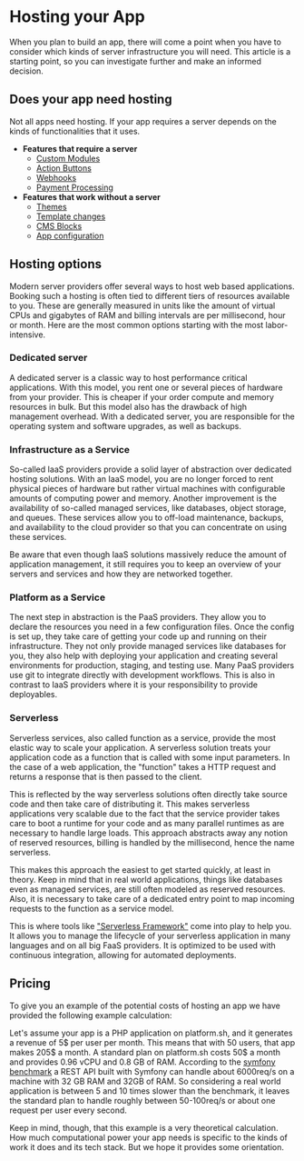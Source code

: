 # Hosting your App

When you plan to build an app, there will come a point when you have to consider which kinds of server infrastructure you will need. This article is a starting point, so you can investigate further and make an informed decision.

## Does your app need hosting

Not all apps need hosting. If your app requires a server depends on the kinds of functionalities that it uses.

- **Features that require a server**
  - [Custom Modules](../administration/add-custom-modules.md)
  - [Action Buttons](../administration/add-custom-action-button.md)
  - [Webhooks](../app-base-guide.md#webhooks)
  - [Payment Processing](../payment.md)
- **Features that work without a server**
  - [Themes](../storefront/apps-as-themes.md)
  - [Template changes](../storefront/README.md)
  - [CMS Blocks](../content/cms/add-custom-cms-blocks.md)
  - [App configuration](../configuration.md)
  
## Hosting options

Modern server providers offer several ways to host web based applications. Booking such a hosting is often tied to different tiers of resources available to you. These are generally measured in units like the amount of virtual CPUs and gigabytes of RAM and billing intervals are per millisecond, hour or month. Here are the most common options starting with the most labor-intensive.

### Dedicated server

A dedicated server is a classic way to host performance critical applications. With this model, you rent one or several pieces of hardware from your provider. This is cheaper if your order compute and memory resources in bulk. But this model also has the drawback of high management overhead. With a dedicated server, you are responsible for the operating system and software upgrades, as well as backups.

### Infrastructure as a Service

So-called IaaS providers provide a solid layer of abstraction over dedicated hosting solutions. With an IaaS model, you are no longer forced to rent physical pieces of hardware but rather virtual machines with configurable amounts of computing power and memory. Another improvement is the availability of so-called managed services, like databases, object storage, and queues. These services allow you to off-load maintenance, backups, and availability to the cloud provider so that you can concentrate on using these services.

Be aware that even though IaaS solutions massively reduce the amount of application management, it still requires you to keep an overview of your servers and services and how they are networked together.

### Platform as a Service

The next step in abstraction is the PaaS providers. They allow you to declare the resources you need in a few configuration files. Once the config is set up, they take care of getting your code up and running on their infrastructure. They not only provide managed services like databases for you, they also help with deploying your application and creating several environments for production, staging, and testing use. Many PaaS providers use git to integrate directly with development workflows. This is also in contrast to IaaS providers where it is your
responsibility to provide deployables.

### Serverless

Serverless services, also called function as a service, provide the most elastic way to scale your application. A serverless solution treats your application code as a function that is called with some input parameters. In the case of a web application, the "function" takes a HTTP request and returns a response that is then passed to the client.

This is reflected by the way serverless solutions often directly take source code and then take care of distributing it. This makes serverless applications very scalable due to the fact that the service provider takes care to boot a runtime for your code and as many parallel runtimes as are necessary to handle large loads. This approach abstracts away any notion of reserved resources, billing is handled by the millisecond, hence the name serverless.

This makes this approach the easiest to get started quickly, at least in theory. Keep in mind that in real world applications, things like databases even as managed services, are still often modeled as reserved resources. Also, it is necessary to take care of a dedicated entry point to map incoming requests to the function as a service model.

This is where tools like ["Serverless Framework"](https://serverless.com/) come into play to help you. It allows you to manage the lifecycle of your serverless application in many languages and on all big FaaS providers. It is optimized to be used with continuous integration, allowing for automated deployments.

## Pricing

To give you an example of the potential costs of hosting an app we have provided the following example calculation:

Let's assume your app is a PHP application on platform.sh, and it generates a revenue of 5\$ per user per month. This means that with 50 users, that app makes 205\$ a month. A standard plan on platform.sh costs 50\$ a month and provides 0.96 vCPU and 0.8 GB of RAM. According to the [symfony benchmark](http://www.phpbenchmarks.com/en/benchmark/symfony/5.0) a REST API built with Symfony can handle about 6000req/s on a machine with 32 GB RAM and 32GB of RAM. So considering a real world application is between 5 and 10 times slower than the benchmark, it leaves the standard plan to handle roughly between 50-100req/s or about one request per user every second.

Keep in mind, though, that this example is a very theoretical calculation. How much computational power your app needs is specific to the kinds of work it does and its tech stack. But we hope it provides some orientation.
